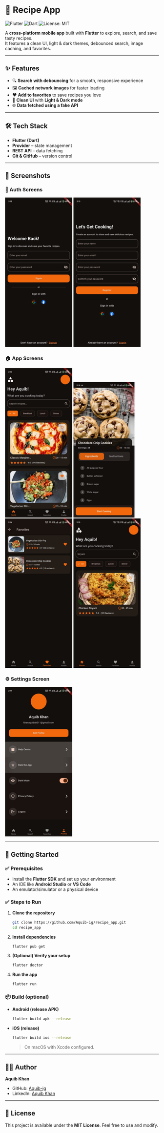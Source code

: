 # 🍳 Recipe App  
![Flutter](https://img.shields.io/badge/Flutter-02569B?logo=flutter&logoColor=white)
![Dart](https://img.shields.io/badge/Dart-0175C2?logo=dart&logoColor=white)
![License: MIT](https://img.shields.io/badge/License-MIT-yellow.svg)



A **cross-platform mobile app** built with **Flutter** to explore, search, and save tasty recipes.  
It features a clean UI, light & dark themes, debounced search, image caching, and favorites.

---

## ✨ Features
- 🔍 **Search with debouncing** for a smooth, responsive experience  
- 🖼️ **Cached network images** for faster loading  
- ❤️ **Add to favorites** to save recipes you love  
- 🎨 **Clean UI** with **Light & Dark mode**  
- 🌐 **Data fetched using a fake API**  

---

## 🛠️ Tech Stack
- **Flutter (Dart)**
- **Provider** – state management
- **REST API** – data fetching
- **Git & GitHub** – version control

---

## 📱 Screenshots

### 🔑 Auth Screens
<p>
  <img src="IMG-20250815-WA0011.jpg" alt="Sign In" width="220"/>
  <img src="IMG-20250815-WA0009.jpg" alt="Sign Up" width="220"/>
</p>

### 🏠 App Screens
<p>
  <img src="IMG-20250815-WA0010.jpg" alt="Home" width="220"/>
  <img src="WhatsApp Image 2025-08-20 at 23.18.37_5c17f021.jpg" alt="Home" width="200"/>
  <img src="IMG-20250815-WA0008.jpg" alt="Favorite" width="220"/>
  <img src="IMG-20250815-WA0003.jpg" alt="Search" width="220"/>
</p>

### ⚙️ Settings Screen
<p>
  <img src="IMG-20250815-WA0007.jpg" alt="Settings" width="220"/>
</p>

---

## 🚀 Getting Started

### ✅ Prerequisites
- Install the **Flutter SDK** and set up your environment  
- An IDE like **Android Studio** or **VS Code**  
- An emulator/simulator or a physical device

### ✅ Steps to Run
1. **Clone the repository**
   ```bash
   git clone https://github.com/Aquib-ig/recipe_app.git
   cd recipe_app
   ```
2. **Install dependencies**
   ```bash
   flutter pub get
   ```
3. **(Optional) Verify your setup**
   ```bash
   flutter doctor
   ```
4. **Run the app**
   ```bash
   flutter run
   ```

### 📦 Build (optional)
- **Android (release APK)**
  ```bash
  flutter build apk --release
  ```
- **iOS (release)**
  ```bash
  flutter build ios --release
  ```
  > On macOS with Xcode configured.

---

## 👨‍💻 Author

**Aquib Khan**  
- GitHub: [Aquib-ig](https://github.com/Aquib-ig)  
- LinkedIn: [Aquib Khan](https://www.linkedin.com/in/aquib-khan-454049253)

---

## 📜 License
This project is available under the **MIT License**. Feel free to use and modify.
